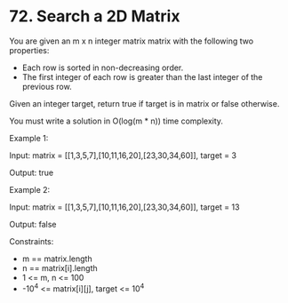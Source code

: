 # 72. Search a 2D Matrix

You are given an m x n integer matrix matrix with the following two properties:

* Each row is sorted in non-decreasing order.
* The first integer of each row is greater than the last integer of the previous row.

Given an integer target, return true if target is in matrix or false otherwise.

You must write a solution in O(log(m * n)) time complexity.

Example 1:

Input: matrix = [[1,3,5,7],[10,11,16,20],[23,30,34,60]], target = 3

Output: true

Example 2:

Input: matrix = [[1,3,5,7],[10,11,16,20],[23,30,34,60]], target = 13

Output: false



Constraints:

* m == matrix.length
* n == matrix[i].length
* 1 <= m, n <= 100
* -10<sup>4</sup> <= matrix[i][j], target <= 10<sup>4</sup>
